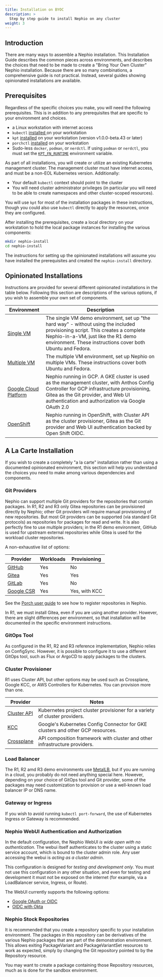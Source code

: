```yaml
---
title: Installation on BYOC
description: >
  Step by step guide to install Nephio on any cluster
weight: 3
---
```


## Introduction

There are many ways to assemble a Nephio installation. This Installation Guide
describes the common pieces across environments, and describes the choices that
need to be made to create a "Bring Your Own Cluster" Nephio installation.
Because there are so many combinations, a comprehensive guide is not practical.
Instead, several guides showing opinionated installations are available.

## Prerequisites

Regardless of the specific choices you make, you will need the following
prerequisites. This is in addition to any prerequisites that are specific to
your environment and choices.
 - a Linux workstation with internet access
 - `kubectl` [installed ](https://kubernetes.io/docs/tasks/tools/install-kubectl-linux/)on your workstation
 - `kpt` [installed](https://kpt.dev/installation/kpt-cli) on your workstation
   (version v1.0.0-beta.43 or later)
 - `porchctl` [installed](/content/en/docs/porch/using-porch/porchctl-cli-guide.md) on your workstation
 - Sudo-less `docker`, `podman`, or `nerdctl`. If using `podman` or `nerdctl`,
   you must set the
[`KPT_FN_RUNTIME`](https://kpt.dev/reference/cli/fn/render/?id=environment-variables)
environment variable.

As part of all installations, you will create or utilize an existing Kubernetes
management cluster. The management cluster must have internet access, and must
be a non-EOL Kubernetes version. Additionally:
 - Your default `kubectl` context should point to the cluster
 - You will need cluster administrator privileges (in particular you will need
   to be able to create namespaces and other cluster-scoped resources).

You will use `kpt` for most of the installation packages in these instructions,
though you could also use `kubectl` directly to apply the resources, once they
are configured.

After installing the prerequisites, create a local directory on your
workstation to hold the local package instances for installing the various
components:

```bash
mkdir nephio-install
cd nephio-install
```

The instructions for setting up the opinionated installations will assume you
have installed the prerequisites and created the `nephio-install` directory.

## Opinionated Installations

Instructions are provided for several different opinionated installations in
the table below. Following this section are descriptions of the various
options, if you wish to assemble your own set of components.

| Environment | Description                                                |
| ----------- | ---------------------------------------------------------- |
| [Single VM](/content/en/docs/guides/install-guides/install-on-single-vm.md) | The single VM demo environment, set up "the hard way" - without using the included provisioning script. This creates a complete Nephio-in-a-VM, just like the R1 demo environment. These instructions cover both Ubuntu and Fedora. |
| [Multiple VM](/content/en/docs/guides/install-guides/install-on-multiple-vm.md) | The multiple VM environment, set up Nephio on multiple VMs. These instructions cover both Ubuntu and Fedora. |
| [Google Cloud Platform](/content/en/docs/guides/install-guides/install-on-gcp.md) | Nephio running in GCP. A GKE cluster is used as the management cluster, with Anthos Config Controller for GCP infrastructure provisioning, Gitea as the Git provider, and Web UI authentication and authorization via Google OAuth 2.0 |
| [OpenShift](/content/en/docs/guides/install-guides/install-on-openshift.md) | Nephio running in OpenShift, with Cluster API as the cluster provisioner, Gitea as the Git provider and Web UI authentication backed by Open Shift OIDC. |

## A La Carte Installation

If you wish to create a completely "a la carte" installation rather than using
a documented opinionated environment, this section will help you understand the
choices you need to make among various dependencies and components.

### Git Providers

Nephio can support multiple Git providers for the repositories that contain
packages. In R1, R2 and R3 only Gitea repositories can be provisioned directly by Nephio; other Git providers will require manual provisioning of new repositories. But most Git providers can be supported (via standard Git protocols) as repositories for packages for read and write. It is also perfectly fine to use multiple providers; in the R1 demo environment, GitHub is used for upstream external repositories while Gitea is used for the workload cluster repositories.

A non-exhaustive list of options:

| Provider                                                        | Workloads | Provisioning  |
| --------------------------------------------------------------- | --------- | ------------- |
| [GitHub](https://github.com)                                    | Yes       | No            |
| [Gitea](https://about.gitea.com/)                               | Yes       | Yes           |
| [GitLab](https://about.gitlab.com/)                             | Yes       | No            |
| [Google CSR](https://cloud.google.com/source-repositories/docs) | Yes       | Yes, with KCC |

See the [Porch user
guide](https://kpt.dev/guides/porch-user-guide?id=repository-registration) to
see how to register repositories in Nephio.

In R1, we must install Gitea, even if you are using another provider. However,
there are slight differences per environment, so that installation will be
documented in the specific environment instructions.

### GitOps Tool

As configured in the R1, R2 and R3 reference implementation, Nephio relies on ConfigSync. However, it is possible to configure it to use a different GitOps tool, such as Flux or ArgoCD to apply packages to the clusters.

### Cluster Provisioner

R1 uses Cluster API, but other options may be used such as Crossplane, Google
KCC, or AWS Controllers for Kubernetes. You can provision more than one.

| Provider    | Notes                                                                                   |
| ----------- | --------------------------------------------------------------------------------------- |
| [Cluster API](https://cluster-api.sigs.k8s.io/) | Kubernetes project cluster provisioner for a variety of cluster providers.              |
| [KCC](https://cloud.google.com/config-connector/docs/overview)         | Google's Kubernetes Config Connector for GKE clusters and other GCP resources.          |
| [Crossplane](https://docs.crossplane.io/latest/getting-started/introduction/)  | API composition framework with cluster and other infrastructure providers.              |

### Load Balancer

The R1, R2 amd R3 demo environments use [MetalLB](https://metallb.universe.tf/), but if you are running in a cloud, you probably do not need anything special here. However, depending on your choice of GitOps tool and Git provider, some of the packages may need customization to provision or use a well-known load balancer IP or DNS name.

### Gateway or Ingress

If you wish to avoid running `kubectl port-forward`, the use of Kubernetes
Ingress or Gateway is recommended.

### Nephio WebUI Authentication and Authorization

In the default configuration, the Nephio WebUI *is wide open with no
authentication*. The webui itself authenticates to the cluster using a static
service account, which is bound to the cluster admin role. Any user accessing
the webui is *acting as a cluster admin*.

This configuration is designed for *testing and development only*. You must not
use this configuration in any other situation, and even for testing and
development it must not be exposed on the internet (for example, via a
LoadBalancer service, Ingress, or Route).

The WebUI currently supports the following options:
- [Google OAuth or OIDC](/content/en/docs/guides/install-guides/webui-auth-gcp.md)
- [OIDC with Okta](/content/en/docs/guides/install-guides/webui-auth-okta.md)

### Nephio Stock Repositories

It is recommended that you create a repository specific to your installation
environment. The packages in this repository can be derivatives of the various
Nephio packages that are part of the demonstration environment. This allows
exiting PackageVariant and PackageVariantSet resources to work as expected,
simply by changing the Git repository pointed to by the Repository resource.

You may want to create a package containing those Repository resources, much as
is done for the sandbox environment.
